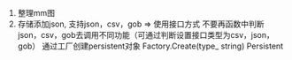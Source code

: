 1. 整理mm图
2. 存储添加json, 支持json，csv，gob => 使用接口方式 不要再函数中判断json，csv，gob去调用不同功能（可通过判断设置接口类型为csv，json，gob）
    通过工厂创建persistent对象
    Factory.Create(type_ string) Persistent
